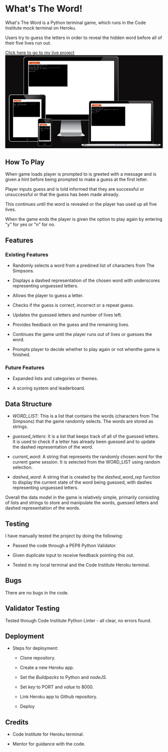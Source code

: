 # What's The Word!

What's The Word is a Python terminal game, which runs in the Code Institute mock terminal on Heroku.

Users try to guess the letters in order to reveal the hidden word before all of their five lives run out.

[Click here to go to my live project](https://whats-the-word-e1699aaf9ca6.herokuapp.com/)
![Screenshot of app on different size displays](images/Heroku-P3-Responsiveness.png)

## How To Play

When game loads player is prompted to is greeted with a message and is given a hint before being prompted to make a guess at the first letter.

Player inputs guess and is told informed that they are successful or unsuccessful or that the guess has been made already.

This continues until the word is revealed or the player has used up all five lives.

When the game ends the player is given the option to play again by entering "y" for yes or "n" for no.

## Features

### Existing Features

- Randomly selects a word from a predined list of characters from The Simpsons.

- Displays a dashed representation of the chosen word with underscores representing unguessed letters.

- Allows the player to guess a letter.

- Checks if the guess is correct, incorrect or a repeat guess.

- Updates the guessed letters and number of lives left.

- Provides feedback on the guess and the remaining lives.

- Continues the game until the player runs out of lives or guesses the word.

- Prompts player to decide whether to play again or not whenthe game is finished.

### Future Features

- Expanded lists and categories or themes.

- A scoring system and leaderboard.

## Data Structure

- _WORD_LIST_: This is a list that contains the words (characters from The Simpsons) that the game randomly selects. The words are stored as strings.

- _guessed_letters_: It is a list that keeps track of all of the guessed letters. It is used to check if a letter has already been guessed and to update the dashed representation of the word.

- _current_word_: A string that represents the randomly chosen word for the current game session. It is selected from the WORD_LIST using random selection.

- _dashed_word_: A string that is created by the _dashed_word_rep_ function to display the current state of the word being guessed, with dashes representing unguessed letters.

Overall the data model in the game is relatively simple, primarily consisting of lists and strings to store and manipulate the words, guessed letters and dashed representation of the words.

## Testing

I have manually tested the project by doing the following:

 - Passed the code through a PEP8 Python Validator.

 - Given duplicate input to receive feedback pointing this out.

 - Tested in my local terminal and the Code Institute Heroku terminal.

 ## Bugs

 There are no bugs in the code.

 ## Validator Testing

 Tested through Code Institute Python Linter - all clear, no errors found.

 ## Deployment

  - Steps for deployment:

     - Clone repository.

     - Create a new Heroku app.

     - Set the _Buildpacks_ to Python and _nodeJS_.

     - Set _key_ to PORT and _value_ to 8000.

     - Link Heroku app to Github repository.

     - Deploy

## Credits

 - Code Institute for Heroku terminal.

 - Mentor for guidance with the code.